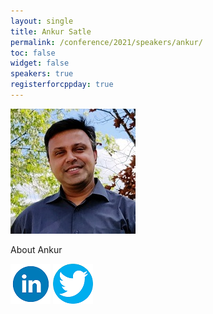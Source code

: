 ```yaml
---
layout: single
title: Ankur Satle
permalink: /conference/2021/speakers/ankur/
toc: false
widget: false
speakers: true
registerforcppday: true
---
```


![Ankur Satle](/conference/2021/graphics/ankur.jpg "Ankur Satle")


About Ankur

[![Ankur Satle](/assets/images/linkedin.png "Ankur Satle")](https://www.linkedin.com/in/ankursatle/)
[![Ankur Satle](/assets/images/twitter.png "Ankur Satle")]()
